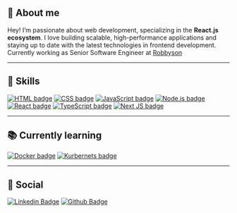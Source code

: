 ## 👨 About me

Hey! 
I’m passionate about web development, specializing in the **React.js ecosystem**. I love building scalable, high-performance applications and staying up to date with the latest technologies in frontend development. <br />
Currently working as Senior Software Engineer at [Robbyson](https://robbyson.com/)

----

## 📌 Skills
[![HTML badge](https://img.shields.io/badge/HTML5-E34F26?style=for-the-badge&logo=html5&logoColor=white&link=https://www.w3schools.com/html/)](https://www.w3schools.com/html/)
[![CSS badge](https://img.shields.io/badge/CSS3-1572B6?style=for-the-badge&logo=css3&logoColor=white&link=https://www.w3schools.com/css/)](https://www.w3schools.com/css/)
[![JavaScript badge](https://img.shields.io/badge/JavaScript-F7DF1E?style=for-the-badge&logo=javascript&logoColor=black&link=https://developer.mozilla.org/en-US/docs/Web/JavaScript)](https://developer.mozilla.org/en-US/docs/Web/JavaScript)
[![Node.js badge](https://img.shields.io/badge/Node.js-43853D?style=for-the-badge&logo=node.js&logoColor=white&link=https://nodejs.org/en/)](https://nodejs.org/en/)
[![React badge](https://img.shields.io/badge/React-20232A?style=for-the-badge&logo=react&logoColor=61DAFB&link=https://reactjs.org/)](https://reactjs.org/)
[![TypeScript badge](https://img.shields.io/badge/TypeScript-007ACC?style=for-the-badge&logo=typescript&logoColor=white&link=https://www.typescriptlang.org/)](https://www.typescriptlang.org/)
[![Next JS badge](https://img.shields.io/badge/nextjs-%23000000.svg?style=for-the-badge&logo=next.js&logoColor=white)](https://vercel.com/)

----

## 📚 Currently learning
[![Docker badge](https://img.shields.io/badge/Docker-2496ED?logo=docker&logoColor=white&style=for-the-badge)](https://www.docker.com/)
[![Kurbernets badge](https://img.shields.io/badge/Kubernetes-326CE5?style=for-the-badge&logo=Kubernetes&logoColor=white)](https://kubernetes.io/)

----

## 📓 Social
[![Linkedin Badge](https://img.shields.io/badge/LinkedIn-0077B5?style=for-the-badge&logo=linkedin&logoColor=white&link=https://www.linkedin.com/in/bielb2/)](https://www.linkedin.com/in/bielb2/)
[![Github Badge](https://img.shields.io/badge/GitHub-100000?style=for-the-badge&logo=github&logoColor=white&link=https://github.com/bielb2)](https://github.com/bielb2)
